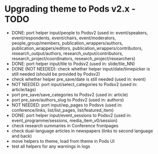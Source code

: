 # Upgrading theme to Pods v2.x - TODO

* DONE: port helper input/people to Podsv2 (used in: event/speakers,
  event/respondents, event/chairs, event/moderators, people_group/members,
  publication_wrappers/authors, publication_wrappers/editors,
  publication_wrappers/contributors, research_output/authors,
  research_output/contributors, research_project/coordinators,
  research_project/researchers)
* DONE: port helper input/tile to Podsv2 (used in: slide/tile_NN)
* DONE (NOT NEEDED): check whether helper input/date/timepicker is still needed
  (should be provided by Podsv2)
* check whether helper pre_save/date is still needed (used in: event)
* NOT NEEDED: port input/select_categories to Podsv2 (used in: article/tags)
* port pre_save/save_categories to Podsv2 (used in: article)
* port pre_save/authors_slug to Podsv2 (used in: authors)
* NOT NEEDED: port input/wp_pages to Podsvs (used in: conference/links, list/list_pages, list/featured_item)
* DONE: port helper input/event_sessions to Podsv2 (used in: event_programme/sessions, media_item_v0/session)
* check research summaries in Conference frontpages
* check dual-language articles in newspapers (links to second language and back)
* move helpers to theme, load from theme in Pods UI
* test all helpers for any warnings in logs
